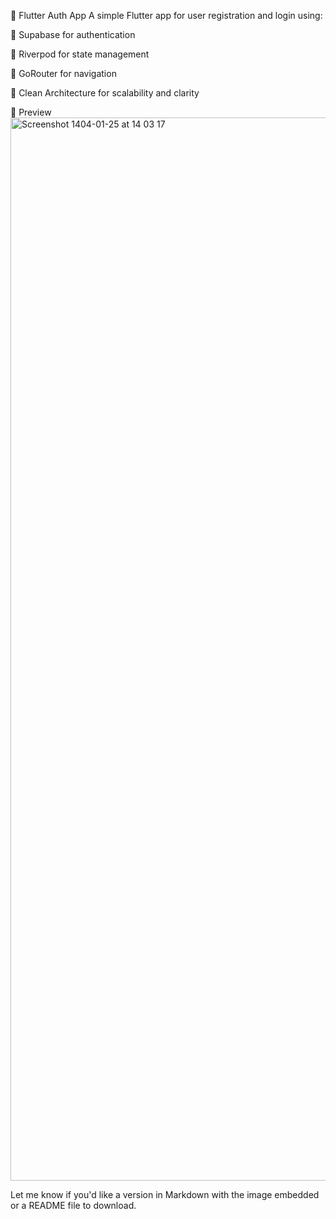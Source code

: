 🚀 Flutter Auth App
A simple Flutter app for user registration and login using:

🔐 Supabase for authentication

🧠 Riverpod for state management

🧭 GoRouter for navigation

🧼 Clean Architecture for scalability and clarity

📸 Preview
<img width="1701" alt="Screenshot 1404-01-25 at 14 03 17" src="https://github.com/user-attachments/assets/4700ded3-8872-4392-8966-4c29edc92e39" />




Let me know if you'd like a version in Markdown with the image embedded or a README file to download.
